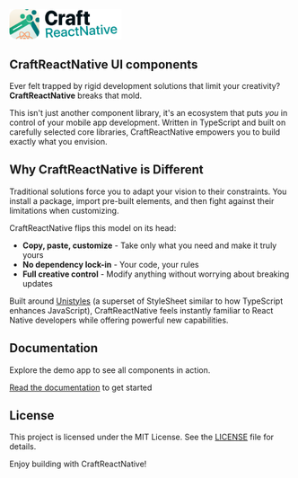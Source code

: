 <img src="https://github.com/craftreactnative/craftrn-ui/raw/main/demo-app/assets/images/craftrn-light.png" alt="CraftReactNative Logo" style="width: 200px;">

## CraftReactNative UI components

Ever felt trapped by rigid development solutions that limit your creativity? **CraftReactNative** breaks that mold.

This isn't just another component library, it's an ecosystem that puts _you_ in control of your mobile app development. Written in TypeScript and built on carefully selected core libraries, CraftReactNative empowers you to build exactly what you envision.

## Why CraftReactNative is Different

Traditional solutions force you to adapt your vision to their constraints. You install a package, import pre-built elements, and then fight against their limitations when customizing.

CraftReactNative flips this model on its head:

- **Copy, paste, customize** - Take only what you need and make it truly yours
- **No dependency lock-in** - Your code, your rules
- **Full creative control** - Modify anything without worrying about breaking updates

Built around [Unistyles](https://github.com/jpudysz/react-native-unistyles) (a superset of StyleSheet similar to how TypeScript enhances JavaScript), CraftReactNative feels instantly familiar to React Native developers while offering powerful new capabilities.

## Documentation

Explore the demo app to see all components in action.

[Read the documentation](https://docs.craftreactnative.com/) to get started

## License

This project is licensed under the MIT License. See the [LICENSE](LICENSE) file for details.

Enjoy building with CraftReactNative!
